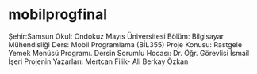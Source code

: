 # mobilprogfinal
Şehir:Samsun
Okul: Ondokuz Mayıs Üniversitesi
Bölüm: Bilgisayar Mühendisliği
Ders: Mobil Programlama (BİL355)
Proje Konusu: Rastgele Yemek Menüsü Programı.
Dersin Sorumlu Hocası: Dr. Öğr. Görevlisi İsmail İşeri
Projenin Yazarları: Mertcan Filik- Ali Berkay Özkan

